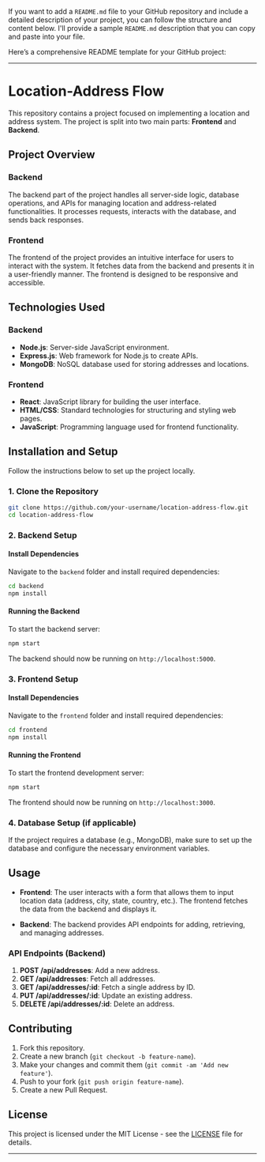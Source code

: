 If you want to add a `README.md` file to your GitHub repository and include a detailed description of your project, you can follow the structure and content below. I'll provide a sample `README.md` description that you can copy and paste into your file.

Here’s a comprehensive README template for your GitHub project:

---

# Location-Address Flow

This repository contains a project focused on implementing a location and address system. The project is split into two main parts: **Frontend** and **Backend**. 

## Project Overview

### Backend
The backend part of the project handles all server-side logic, database operations, and APIs for managing location and address-related functionalities. It processes requests, interacts with the database, and sends back responses.

### Frontend
The frontend of the project provides an intuitive interface for users to interact with the system. It fetches data from the backend and presents it in a user-friendly manner. The frontend is designed to be responsive and accessible.

## Technologies Used

### Backend
- **Node.js**: Server-side JavaScript environment.
- **Express.js**: Web framework for Node.js to create APIs.
- **MongoDB**: NoSQL database used for storing addresses and locations.

### Frontend
- **React**: JavaScript library for building the user interface.
- **HTML/CSS**: Standard technologies for structuring and styling web pages.
- **JavaScript**: Programming language used for frontend functionality.
  
## Installation and Setup

Follow the instructions below to set up the project locally.

### 1. Clone the Repository

```bash
git clone https://github.com/your-username/location-address-flow.git
cd location-address-flow
```

### 2. Backend Setup

#### Install Dependencies

Navigate to the `backend` folder and install required dependencies:

```bash
cd backend
npm install
```

#### Running the Backend

To start the backend server:

```bash
npm start
```

The backend should now be running on `http://localhost:5000`.

### 3. Frontend Setup

#### Install Dependencies

Navigate to the `frontend` folder and install required dependencies:

```bash
cd frontend
npm install
```

#### Running the Frontend

To start the frontend development server:

```bash
npm start
```

The frontend should now be running on `http://localhost:3000`.

### 4. Database Setup (if applicable)

If the project requires a database (e.g., MongoDB), make sure to set up the database and configure the necessary environment variables.

## Usage

- **Frontend**: The user interacts with a form that allows them to input location data (address, city, state, country, etc.). The frontend fetches the data from the backend and displays it.
  
- **Backend**: The backend provides API endpoints for adding, retrieving, and managing addresses.

### API Endpoints (Backend)
1. **POST /api/addresses**: Add a new address.
2. **GET /api/addresses**: Fetch all addresses.
3. **GET /api/addresses/:id**: Fetch a single address by ID.
4. **PUT /api/addresses/:id**: Update an existing address.
5. **DELETE /api/addresses/:id**: Delete an address.

## Contributing

1. Fork this repository.
2. Create a new branch (`git checkout -b feature-name`).
3. Make your changes and commit them (`git commit -am 'Add new feature'`).
4. Push to your fork (`git push origin feature-name`).
5. Create a new Pull Request.

## License

This project is licensed under the MIT License - see the [LICENSE](LICENSE) file for details.

---

 
